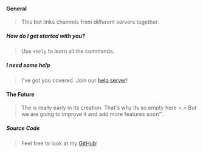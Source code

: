 [comment]: <> (This bot links channels from different servers together.)

#### General

> This bot links channels from different servers together.

##### How do I get started with you?

> Use `+help` to learn all the commands.

##### I need some help

> I've got you covered. Join our [help server](https://discord.gg/BvSzxqH)!

#### The Future

> The is really early in its creation. That's why its so empty here >.> But we are going to improve it and add more features soon™.

##### Source Code

> Feel free to look at my [GitHub](https://github.com/FlipperLP/I-SH/)!